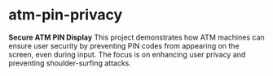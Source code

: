 # atm-pin-privacy
**Secure ATM PIN Display**
This project demonstrates how ATM machines can ensure user security by preventing PIN codes from appearing on the screen, even during input. The focus is on enhancing user privacy and preventing shoulder-surfing attacks.

